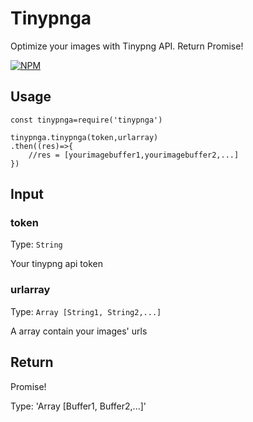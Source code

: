 # Tinypnga

Optimize your images with Tinypng API. Return Promise!

[![NPM](https://nodei.co/npm/tinypnga.png)](https://nodei.co/npm/tinypnga/)

## Usage

```
const tinypnga=require('tinypnga')

tinypnga.tinypnga(token,urlarray)
.then((res)=>{
    //res = [yourimagebuffer1,yourimagebuffer2,...]
})
```

## Input

### token

Type: `String`

Your tinypng api token

### urlarray

Type: `Array [String1, String2,...]`

A array contain your images' urls

## Return

Promise!

Type: 'Array [Buffer1, Buffer2,...]'